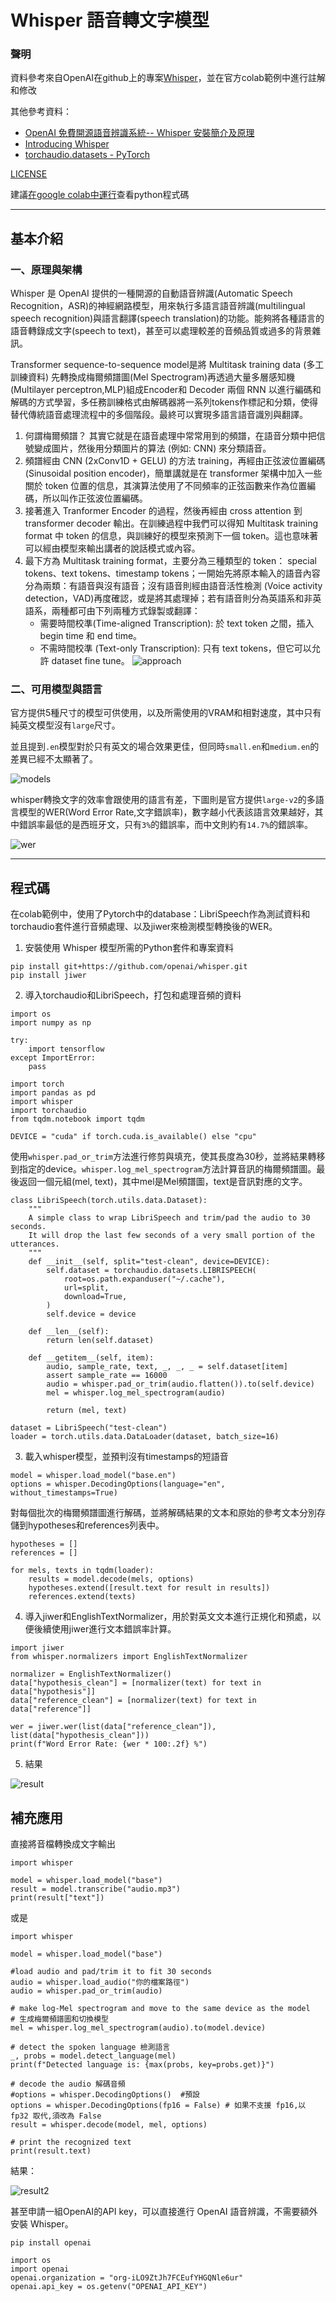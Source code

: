 # Whisper 語音轉文字模型
### 聲明
資料參考來自OpenAI在github上的專案[Whisper](https://github.com/openai/whisper)，並在官方colab範例中進行註解和修改

其他參考資料：
* [OpenAI 免費開源語音辨識系統-- Whisper 安裝簡介及原理](https://ithelp.ithome.com.tw/articles/10311957)
* [Introducing Whisper](https://openai.com/research/whisper)
* [torchaudio.datasets - PyTorch](https://pytorch.org/audio/stable/datasets.html)

[LICENSE](/finalexam/LICENSE)

建議[在google colab中運行](https://colab.research.google.com/drive/1DSQeE5JdF8yuK9fA77_9fj7D8B4-Usdk?usp=sharing)查看python程式碼
___
## 基本介紹
### 一、原理與架構
Whisper 是 OpenAI 提供的一種開源的自動語音辨識(Automatic Speech Recognition，ASR)的神經網路模型，用來執行多語言語音辨識(multilingual speech recognition)與語言翻譯(speech translation)的功能。能夠將各種語言的語音轉錄成文字(speech to text)，甚至可以處理較差的音頻品質或過多的背景雜訊。

Transformer sequence-to-sequence model是將 Multitask training data (多工訓練資料) 先轉換成梅爾頻譜圖(Mel Spectrogram)再透過大量多層感知機(Multilayer perceptron,MLP)組成Encoder和 Decoder 兩個 RNN 以進行編碼和解碼的方式學習，多任務訓練格式由解碼器將一系列tokens作標記和分類，使得替代傳統語音處理流程中的多個階段。最終可以實現多語言語音識別與翻譯。

1.  何謂梅爾頻譜？ 其實它就是在語音處理中常常用到的頻譜，在語音分類中把信號變成圖片，然後用分類圖片的算法 (例如: CNN) 來分類語音。
2.  頻譜經由 CNN (2xConv1D + GELU) 的方法 training，再經由正弦波位置編碼(Sinusoidal position encoder)，簡單講就是在 transformer 架構中加入一些關於 token 位置的信息，其演算法使用了不同頻率的正弦函數来作為位置編碼，所以叫作正弦波位置編碼。
3.  接著進入 Tranformer Encoder 的過程，然後再經由 cross attention 到 transformer decoder 輸出。在訓練過程中我們可以得知 Multitask training format 中 token 的信息，與訓練好的模型來預測下一個 token。這也意味著可以經由模型來輸出講者的說話模式或內容。
4.  最下方為 Multitask training format，主要分為三種類型的 token： special tokens、text tokens、timestamp tokens；一開始先將原本輸入的語音內容分為兩類：有語音與沒有語音；沒有語音則經由語音活性檢測 (Voice activity detection，VAD)再度確認，或是將其處理掉；若有語音則分為英語系和非英語系，兩種都可由下列兩種方式錄製或翻譯：
    * 需要時間校準(Time-aligned Transcription): 於 text token 之間，插入 begin time 和 end time。
    * 不需時間校準 (Text-only Transcription): 只有 text tokens，但它可以允許 dataset fine tune。
![approach](/finalexam/picture/approach.png)

### 二、可用模型與語言
官方提供5種尺寸的模型可供使用，以及所需使用的VRAM和相對速度，其中只有純英文模型沒有`large`尺寸。

並且提到`.en`模型對於只有英文的場合效果更佳，但同時`small.en`和`medium.en`的差異已經不太顯著了。

![models](/finalexam/picture/models.png)

whisper轉換文字的效率會跟使用的語言有差，下圖則是官方提供`large-v2`的多語言模型的WER(Word Error Rate,文字錯誤率)，數字越小代表該語言效果越好，其中錯誤率最低的是西班牙文，只有`3%`的錯誤率，而中文則約有`14.7%`的錯誤率。

![wer](/finalexam/picture/wer.png)
___
## 程式碼
在colab範例中，使用了Pytorch中的database：LibriSpeech作為測試資料和torchaudio套件進行音頻處理、以及jiwer來檢測模型轉換後的WER。

1. 安裝使用 Whisper 模型所需的Python套件和專案資料
```
pip install git+https://github.com/openai/whisper.git
pip install jiwer
```
2. 導入torchaudio和LibriSpeech，打包和處理音頻的資料
```
import os
import numpy as np

try:
    import tensorflow  
except ImportError:
    pass

import torch
import pandas as pd
import whisper
import torchaudio
from tqdm.notebook import tqdm

DEVICE = "cuda" if torch.cuda.is_available() else "cpu"
```
使用`whisper.pad_or_trim`方法進行修剪與填充，使其長度為30秒，並將結果轉移到指定的device。`whisper.log_mel_spectrogram`方法計算音訊的梅爾頻譜圖。最後返回一個元組(mel, text)，其中mel是Mel頻譜圖，text是音訊對應的文字。
```
class LibriSpeech(torch.utils.data.Dataset):
    """
    A simple class to wrap LibriSpeech and trim/pad the audio to 30 seconds.
    It will drop the last few seconds of a very small portion of the utterances.
    """
    def __init__(self, split="test-clean", device=DEVICE):
        self.dataset = torchaudio.datasets.LIBRISPEECH(
            root=os.path.expanduser("~/.cache"),
            url=split,
            download=True,
        )
        self.device = device

    def __len__(self):
        return len(self.dataset)

    def __getitem__(self, item):
        audio, sample_rate, text, _, _, _ = self.dataset[item]
        assert sample_rate == 16000
        audio = whisper.pad_or_trim(audio.flatten()).to(self.device)
        mel = whisper.log_mel_spectrogram(audio)

        return (mel, text)
```
```
dataset = LibriSpeech("test-clean")
loader = torch.utils.data.DataLoader(dataset, batch_size=16)
```
3. 載入whisper模型，並預判沒有timestamps的短語音
```
model = whisper.load_model("base.en")
options = whisper.DecodingOptions(language="en", without_timestamps=True)
```
對每個批次的梅爾頻譜圖進行解碼，並將解碼結果的文本和原始的參考文本分別存儲到hypotheses和references列表中。
```
hypotheses = []
references = []

for mels, texts in tqdm(loader):
    results = model.decode(mels, options)
    hypotheses.extend([result.text for result in results])
    references.extend(texts)
```
4. 導入jiwer和EnglishTextNormalizer，用於對英文文本進行正規化和預處，以便後續使用jiwer進行文本錯誤率計算。
```
import jiwer
from whisper.normalizers import EnglishTextNormalizer

normalizer = EnglishTextNormalizer()
data["hypothesis_clean"] = [normalizer(text) for text in data["hypothesis"]]
data["reference_clean"] = [normalizer(text) for text in data["reference"]]

wer = jiwer.wer(list(data["reference_clean"]), list(data["hypothesis_clean"]))
print(f"Word Error Rate: {wer * 100:.2f} %") 
```
5. 結果

![result](/finalexam/picture/result.png)

## 補充應用
直接將音檔轉換成文字輸出
```
import whisper

model = whisper.load_model("base")
result = model.transcribe("audio.mp3")
print(result["text"])
```
或是
```
import whisper

model = whisper.load_model("base")

#load audio and pad/trim it to fit 30 seconds
audio = whisper.load_audio("你的檔案路徑")
audio = whisper.pad_or_trim(audio)

# make log-Mel spectrogram and move to the same device as the model
# 生成梅爾頻譜圖和切換模型
mel = whisper.log_mel_spectrogram(audio).to(model.device)

# detect the spoken language 檢測語言
_, probs = model.detect_language(mel)
print(f"Detected language is: {max(probs, key=probs.get)}")

# decode the audio 解碼音頻
#options = whisper.DecodingOptions()  #預設
options = whisper.DecodingOptions(fp16 = False) # 如果不支援 fp16,以 fp32 取代,須改為 False
result = whisper.decode(model, mel, options)

# print the recognized text
print(result.text)
```
結果：

![result2](/finalexam/picture/result2.png)

甚至申請一組OpenAI的API key，可以直接進行 OpenAI 語音辨識，不需要額外安裝 Whisper。
```
pip install openai
```
```
import os
import openai
openai.organization = "org-iLO9ZtJh7FCEufYHGQNle6ur"
openai.api_key = os.getenv("OPENAI_API_KEY")
```
